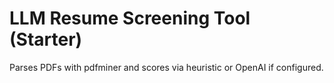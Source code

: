 # LLM Resume Screening Tool (Starter)
Parses PDFs with pdfminer and scores via heuristic or OpenAI if configured.
